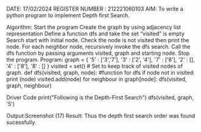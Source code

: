DATE: 17/02/2024
REGISTER NUMBER : 212221060103
AIM:
To write a python program to implement Depth first Search.

Algorithm:
Start the program
Create the graph by using adjacency list representation
Define a function dfs and take the set “visited” is empty
Search start with initial node. Check the node is not visited then print the node.
For each neighbor node, recursively invoke the dfs search.
Call the dfs function by passing arguments visited, graph and starting node.
Stop the program.
Program:
graph = { '5' : ['3','7'], '3' : ['2', '4'], '7' : ['8'], '2' : [], '4' : ['8'], '8' : [] } visited = set() # Set to keep track of visited nodes of graph. def dfs(visited, graph, node): #function for dfs if node not in visited: print (node) visited.add(node) for neighbour in graph[node]: dfs(visited, graph, neighbour)

Driver Code
print("Following is the Depth-First Search") dfs(visited, graph, '5')

Output:Screenshot (17)
Result:
Thus the depth first search order was found sucessfully.

